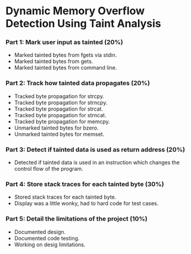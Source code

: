 # Dynamic Memory Overflow Detection Using Taint Analysis

### Part 1: Mark user input as tainted (20%)

- Marked tainted bytes from fgets via stdin.
- Marked tainted bytes from gets.
- Marked tainted bytes from command line.

### Part 2: Track how tainted data propagates (20%)

- Tracked byte propagation for strcpy. 
- Tracked byte propagation for strncpy.
- Tracked byte propagation for strcat.
- Tracked byte propagation for strncat.
- Tracked byte propagation for memcpy.
- Unmarked tainted bytes for bzero.
- Unmarked tainted bytes for memset.

### Part 3: Detect if tainted data is used as return address (20%)

- Detected if tainted data is used in an instruction which changes the control flow of the program.

### Part 4: Store stack traces for each tainted byte (30%)

- Stored stack traces for each tainted byte.
- Display was a little wonky, had to hard code for test cases.

### Part 5: Detail the limitations of the project (10%)

- Documented design.
- Documented code testing.
- Working on desig limitations.
